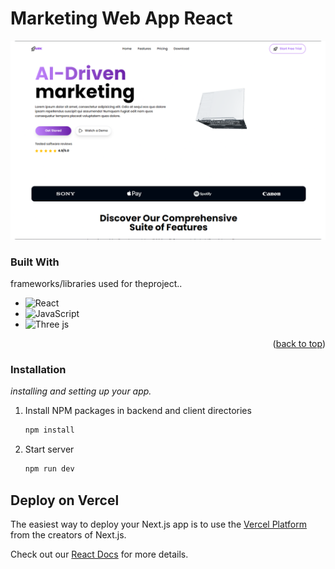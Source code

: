 # Marketing Web App React

![dp](https://github.com/senethmendis/marketing-web-app-ux-ui/blob/main/public/Capture%20(2).png)

### Built With

frameworks/libraries used for theproject..

- ![React](https://img.shields.io/badge/react-%2320232a.svg?style=for-the-badge&logo=react&logoColor=%2361DAFB)
- ![JavaScript](https://img.shields.io/badge/javascript-%23323330.svg?style=for-the-badge&logo=javascript&logoColor=%23F7DF1E)
- ![Three js](https://img.shields.io/badge/threejs-black?style=for-the-badge&logo=three.js&logoColor=white)

<p align="right">(<a href="#readme-top">back to top</a>)</p>

### Installation

_installing and setting up your app._

1. Install NPM packages in backend and client directories
   ```sh
   npm install
   ```
2. Start server
   ```sh
   npm run dev
   ```

## Deploy on Vercel

The easiest way to deploy your Next.js app is to use the [Vercel Platform](https://vercel.com/new?utm_medium=default-template&filter=next.js&utm_source=create-next-app&utm_campaign=create-next-app-readme) from the creators of Next.js.

Check out our [React Docs](https://react.dev/) for more details.
